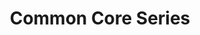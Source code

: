 ---
title: Common Core Series
description:
icon: library_books

resources:
- title: Common Core Basics
  description: Build Essential Test Readiness Skills for High School Equivalency Exams
  image_path: ccb-social_studies.jpg
- title: Achieve
  description: Mastering Essential Test Readiness Skills for High School Equivalency Exams
  image_path: cca-social_studies.png
- title: GED Exercise
  description: Mastering Essential Test Readiness Skills for GED Exams
  image_path: cca-ged-social_studies.png
- title: HiSET Exercise
  description: Mastering Essential Test Readiness Skills for HiSET Exams
  image_path: cca-hiset-social_studies.png

category: Social Studies
layout: books
---